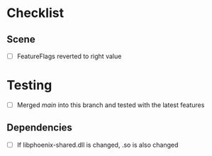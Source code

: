 # Checklist

## Scene
* [ ] FeatureFlags reverted to right value

# Testing
* [ ] Merged _main_ into this branch and tested with the latest features

## Dependencies
* [ ] If libphoenix-shared.dll is changed, .so is also changed
